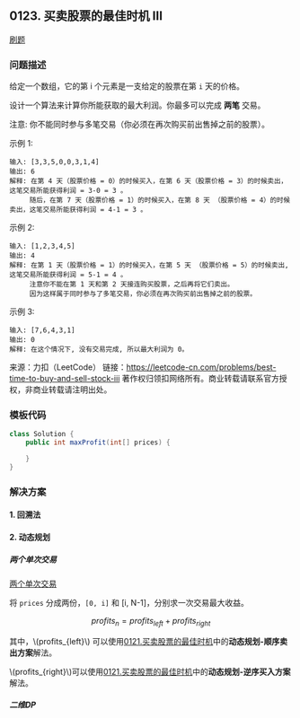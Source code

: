 <script src="https://cdn.bootcss.com/mathjax/2.7.7/MathJax.js?config=TeX-AMS-MML_HTMLorMML"></script>

## 0123. 买卖股票的最佳时机 III

[刷题](qu0123/solu/Solution.java)

### 问题描述

给定一个数组，它的第 i 个元素是一支给定的股票在第 `i` 天的价格。

设计一个算法来计算你所能获取的最大利润。你最多可以完成 **两笔** 交易。

注意: 你不能同时参与多笔交易（你必须在再次购买前出售掉之前的股票）。

示例 1:

```
输入: [3,3,5,0,0,3,1,4]
输出: 6
解释: 在第 4 天（股票价格 = 0）的时候买入，在第 6 天（股票价格 = 3）的时候卖出，这笔交易所能获得利润 = 3-0 = 3 。
     随后，在第 7 天（股票价格 = 1）的时候买入，在第 8 天 （股票价格 = 4）的时候卖出，这笔交易所能获得利润 = 4-1 = 3 。
```

示例 2:

```
输入: [1,2,3,4,5]
输出: 4
解释: 在第 1 天（股票价格 = 1）的时候买入，在第 5 天 （股票价格 = 5）的时候卖出, 这笔交易所能获得利润 = 5-1 = 4 。   
     注意你不能在第 1 天和第 2 天接连购买股票，之后再将它们卖出。   
     因为这样属于同时参与了多笔交易，你必须在再次购买前出售掉之前的股票。
```

示例 3:

```
输入: [7,6,4,3,1] 
输出: 0 
解释: 在这个情况下, 没有交易完成, 所以最大利润为 0。
```

来源：力扣（LeetCode）
链接：https://leetcode-cn.com/problems/best-time-to-buy-and-sell-stock-iii
著作权归领扣网络所有。商业转载请联系官方授权，非商业转载请注明出处。

### 模板代码

``` java
class Solution {
    public int maxProfit(int[] prices) {

    }
}
```

### 解决方案

#### 1. 回溯法


#### 2. 动态规划

##### 两个单次交易

[两个单次交易](qu0123/solu2/Solution.java)

将 `prices` 分成两份，`[0, i]` 和 [i, N-1]，分别求一次交易最大收益。

$$
profits_n = profits_{left} + profits_{right}
$$

其中，\\(profits_{left}\\) 可以使用[0121.买卖股票的最佳时机](0121.买卖股票的最佳时机.md)中的**动态规划-顺序卖出方案**解法。

\\(profits_{right}\\)可以使用[0121.买卖股票的最佳时机](0121.买卖股票的最佳时机.md)中的**动态规划-逆序买入方案**解法。

##### 二维DP
